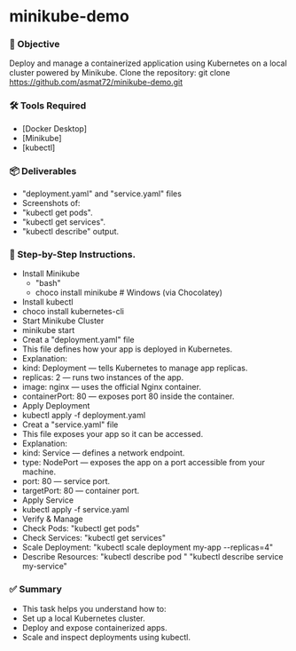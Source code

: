 # minikube-demo
### 🎯 Objective  
Deploy and manage a containerized application using Kubernetes on a local cluster powered by Minikube.
Clone the repository: git clone https://github.com/asmat72/minikube-demo.git
### 🛠️ Tools Required
- [Docker Desktop]
- [Minikube]
- [kubectl]
### 📦 Deliverables
 - "deployment.yaml" and "service.yaml" files
 - Screenshots of:
 - "kubectl get pods".
 - "kubectl get services".
 - "kubectl describe" output.
### 🚀 Step-by-Step Instructions.
- Install Minikube
  - "bash" 
  - choco install minikube   # Windows (via Chocolatey)
- Install kubectl
 - choco install kubernetes-cli
- Start Minikube Cluster
 - minikube start
- Creat a "deployment.yaml" file
 - This file defines how your app is deployed in Kubernetes.
- Explanation:
 - kind: Deployment — tells Kubernetes to manage app replicas.
 - replicas: 2 — runs two instances of the app.
 - image: nginx — uses the official Nginx container.
 - containerPort: 80 — exposes port 80 inside the container.
- Apply Deployment
 - kubectl apply -f deployment.yaml
- Creat a "service.yaml" file 
 - This file exposes your app so it can be accessed. 
- Explanation:
 - kind: Service — defines a network endpoint.
 - type: NodePort — exposes the app on a port accessible from your machine.
 - port: 80 — service port. 
 - targetPort: 80 — container port.
- Apply Service
 - kubectl apply -f service.yaml
- Verify & Manage
 - Check Pods: "kubectl get pods"
 - Check Services: "kubectl get services"
 - Scale Deployment: "kubectl scale deployment my-app --replicas=4"
 - Describe Resources: "kubectl describe pod <pod-name>"
                      "kubectl describe service my-service"
### ✅ Summary
 - This task helps you understand how to:
 - Set up a local Kubernetes cluster.
 - Deploy and expose containerized apps.
 - Scale and inspect deployments using kubectl.
        
           
           
